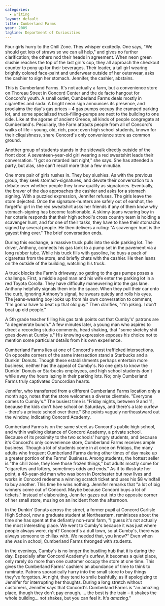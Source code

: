 ```yaml
---
categories:
  - writing
layout: default
title: Cumberland Farms
year: 2009
tagline: Department of Curiosities
---
```

Four girls hurry to the Chill Zone.  They whisper excitedly.  One says, "We should get lots of straws so we can all help," and gives no further clarification; the others nod their heads in agreement.  When neon green slushie reaches the top of the last girl's cup, they all approach the checkout counter to pony up for their beverages.  Their leader, a tall girl wearing brightly colored face-paint and underwear outside of her outerwear, asks the cashier to sign her stomach.  Jennifer, the cashier, abstains.

This is Cumberland Farms.  It's not actually a farm, but a convenience store on Thoreau Street in Concord Center and the de facto hangout for Concord's youth.  A small outlet, Cumberland Farms deals mostly in cigarettes and soda.  A bright neon sign announces its presence, and proclaims the day's gas prices – 4 gas pumps occupy the cramped parking lot, and some specialized truck-filling-pumps are next to the building to one side.  Like at the agorae of ancient Greece, all kinds of people congregate at Cumberland's.  Peculiarly, the Farm attracts people from all of Concord's walks of life – young, old, rich, poor; even high school students, known for their cliquishness, share Concord's only convenience store as common ground.

Another group of students stands in the sidewalk directly outside of the front door.  A seventeen-year-old girl wearing a red sweatshirt leads their conversation.  "I got so retarded last night," she says.  She has attended a party, but alas, she can't recall more than a few minutiae.

One more pair of girls rushes in.  They buy slushies.  As with the previous group, they seek stomach-signatures, and devote their conversation to a debate over whether people they know qualify as signatories.  Eventually, the braver of the duo approaches the cashier and asks for a stomach signing.  With a puzzled expression, Jennifer refuses.  The girls leave the store dejected.  Once the signature-hunters are safely out of earshot, the forgetful girl in the red sweatshirt asks her friends if any of them know why stomach-signing has become fashionable.  A skinny-jeans wearing boy in her coterie responds that their high school's cross country team is holding a scavenger hunt, and for one of their tasks, they have to have their stomachs signed by several people.  He then delivers a ruling: "A scavenger hunt is the gayest thing ever."  The brief conversation ends.

During this exchange, a massive truck pulls into the side parking lot.  The driver, Anthony, connects his gas tank to a pump set in the pavement via a long rubber tube.  While his truck fills with gasoline, he buys a pack of cigarettes from the store, and briefly chats with the cashier.  He then leans on the outside of the building, watching his truck.

A truck blocks the Farm's driveway, so getting to the gas pumps poses a challenge.  First, a middle aged man and his wife enter the parking lot in a red Toyota Corolla.  They have difficulty maneuvering into the gas lane.  Anthony helpfully signals them into the space.  When they pull their car onto the curb, ignoring Anthony's signal, he swears quietly and rolls his eyes.  The jeans-wearing boy looks up from his own conversation to comment, "I'm gonna have to beat up that old guy."  Then clarifies, "I'm joking.  I don't beat up old people."

A 5th grade teacher filling his gas tank points out that Cumby's' patrons are "a degenerate bunch."  A few minutes later, a young man who aspires to direct a recording studio comments, head shaking, that "some sketchy shit goes down at Cumby's."  His knowing expression exposes his choice not to mention some particular details from his own experience.

Cumberland Farms lies at one of Concord's most trafficked intersections.  On opposite corners of the same intersection stand a Starbucks and a Dunkin' Donuts.  Though these establishments perhaps entertain more business, neither has the appeal of Cumby's.  No one gets to know the Dunkin' Donuts or Starbucks employees, and high school students don't while away the hours lazing in their parking lots.  No; only Cumberland Farms truly captivates Concordian hearts.

Jennifer, who transferred from a different Cumberland Farms location only a month ago, notes that the store welcomes a diverse clientele.  "Everyone comes to Cumby's."  The busiest time is "Friday nights, between 9 and 11, because the kids don't have school on Saturdays, and there's a late curfew – there's a private school over there."  She points vaguely northeastward out the window, indicating Concord Academy.

Cumberland Farms is on the same street as Concord's public high school, and within walking distance of Concord Academy, a private school.  Because of its proximity to the two schools' hungry students, and because it's Concord's only convenience store, Cumberland Farms receives ample business.  Though a lot of students come in at once on Fridays, the many adults who frequent Cumberland Farms during other times of day make up a greater portion of the Farms' Business.  Among students, the hottest seller is "the chill zone, they love those frozen things," but adults mostly come for "cigarettes and lottery, sometimes odds and ends."  As if to illustrate her point, a 48-year-old man who was born in Dorchester but now lives and works in Concord redeems a winning scratch ticket and uses his $8 windfall to buy another.  This time he wins nothing.  Jennifer remarks that "a lot of big winners come out of Concord.  Maybe because Concord buys a lot of tickets."  Instead of elaborating, Jennifer gazes out into the opposite corner of her small store, musing on an incident from the afternoon.

In the Dunkin' Donuts across the street, a former pupil at Concord Carlisle High School, now a graduate student at Northeastern, reminisces about the time she has spent at the defiantly non-rural farm, "I guess it's not actually the most interesting place.  We went to Cumby's because it was just where people always were, right?  Concord's a dull town, so at Cumby's, there was always someone to chillax with.  We needed that, you know?"  Even when she was in school, Cumberland Farms thronged with students.

In the evenings, Cumby's is no longer the bustling hub that it is during the day.  Especially after Concord Academy's curfew, it becomes a quiet place, only rarely do more than one customer occupy the store at one time.  This gives the Cumberland Farms' cashiers an abundance of time to think to ruminate.  Patrons sporadically hurry into the small store to buy things they've forgotten.  At night, they tend to smile bashfully, as if apologizing to Jennifer for interrupting her thoughts.  During a long stretch without customers, Jennifer says that Concord's Cumberland Farms is "an amazing place, though they don't pay enough.  … the best is the train – it shakes the whole building...  not shakes, but you can feel it.  It's *amazing*."
